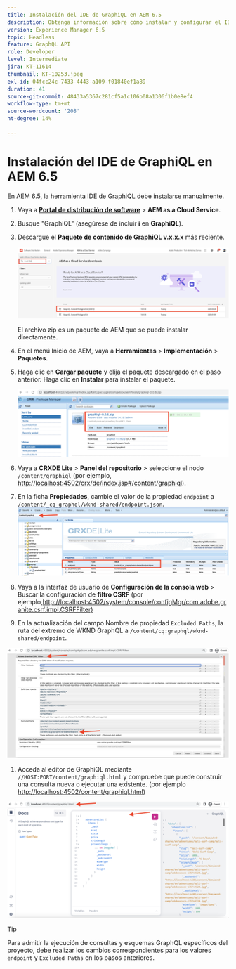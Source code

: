 ```yaml
---
title: Instalación del IDE de GraphiQL en AEM 6.5
description: Obtenga información sobre cómo instalar y configurar el IDE de GraphiQL en AEM 6.5
version: Experience Manager 6.5
topic: Headless
feature: GraphQL API
role: Developer
level: Intermediate
jira: KT-11614
thumbnail: KT-10253.jpeg
exl-id: 04fcc24c-7433-4443-a109-f01840ef1a89
duration: 41
source-git-commit: 48433a5367c281cf5a1c106b08a1306f1b0e8ef4
workflow-type: tm+mt
source-wordcount: '208'
ht-degree: 14%

---
```


# Instalación del IDE de GraphiQL en AEM 6.5

En AEM 6.5, la herramienta IDE de GraphiQL debe instalarse manualmente.

1. Vaya a **[Portal de distribución de software](https://experience.adobe.com/#/downloads/content/software-distribution/es-es/aemcloud.html)** > **AEM as a Cloud Service**.
1. Busque &quot;GraphiQL&quot; (asegúrese de incluir **i** en **GraphiQL**).
1. Descargue el **Paquete de contenido de GraphiQL v.x.x.x** más reciente.

   ![Descargar paquete de GraphiQL](assets/graphiql/software-distribution.png)

   El archivo zip es un paquete de AEM que se puede instalar directamente.

1. En el menú Inicio de AEM, vaya a **Herramientas** > **Implementación** > **Paquetes**.
1. Haga clic en **Cargar paquete** y elija el paquete descargado en el paso anterior. Haga clic en **Instalar** para instalar el paquete.

   ![Instalar paquete de GraphiQL](assets/graphiql/install-graphiql-package.png)

1. Vaya a **CRXDE Lite** > **Panel del repositorio** > seleccione el nodo `/content/graphiql` (por ejemplo, <http://localhost:4502/crx/de/index.jsp#/content/graphiql>).
1. En la ficha **Propiedades**, cambie el valor de la propiedad `endpoint` a `/content/_cq_graphql/wknd-shared/endpoint.json`.
   ![Cambio de valor de propiedad de extremo](assets/graphiql/endpoint-prop-value-change.png)

1. Vaya a la interfaz de usuario de **Configuración de la consola web** > Buscar la configuración de **filtro CSRF** (por ejemplo,<http://localhost:4502/system/console/configMgr/com.adobe.granite.csrf.impl.CSRFFilter)>
1. En la actualización del campo Nombre de propiedad `Excluded Paths`, la ruta del extremo de WKND GraphQL a `/content/cq:graphql/wknd-shared/endpoint`.

![Excluir cambios de valor de propiedad de rutas](assets/graphiql/exclude-paths-value-change.png)

1. Acceda al editor de GraphiQL mediante `//HOST:PORT/content/graphiql.html` y compruebe que puede construir una consulta nueva o ejecutar una existente. (por ejemplo <http://localhost:4502/content/graphiql.html>)

![Editor de GraphiQL](assets/graphiql/graphiql-editor.png)

>[!TIP]
>
>Para admitir la ejecución de consultas y esquemas GraphQL específicos del proyecto, debe realizar los cambios correspondientes para los valores `endpoint` y `Excluded Paths` en los pasos anteriores.
